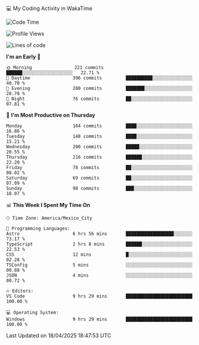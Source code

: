 💻 My Coding Activity in WakaTime
<!--START_SECTION:waka-->
![Code Time](http://img.shields.io/badge/Code%20Time-350%20hrs%2054%20mins-blue)

![Profile Views](http://img.shields.io/badge/Profile%20Views-0-blue)

![Lines of code](https://img.shields.io/badge/From%20Hello%20World%20I%27ve%20Written-1.9%20million%20lines%20of%20code-blue)

**I'm an Early 🐤** 

```text
🌞 Morning                221 commits         ██████░░░░░░░░░░░░░░░░░░░   22.71 % 
🌆 Daytime                396 commits         ██████████░░░░░░░░░░░░░░░   40.70 % 
🌃 Evening                280 commits         ███████░░░░░░░░░░░░░░░░░░   28.78 % 
🌙 Night                  76 commits          ██░░░░░░░░░░░░░░░░░░░░░░░   07.81 % 
```
📅 **I'm Most Productive on Thursday** 

```text
Monday                   164 commits         ████░░░░░░░░░░░░░░░░░░░░░   16.86 % 
Tuesday                  148 commits         ████░░░░░░░░░░░░░░░░░░░░░   15.21 % 
Wednesday                200 commits         █████░░░░░░░░░░░░░░░░░░░░   20.55 % 
Thursday                 216 commits         ██████░░░░░░░░░░░░░░░░░░░   22.20 % 
Friday                   78 commits          ██░░░░░░░░░░░░░░░░░░░░░░░   08.02 % 
Saturday                 69 commits          ██░░░░░░░░░░░░░░░░░░░░░░░   07.09 % 
Sunday                   98 commits          ███░░░░░░░░░░░░░░░░░░░░░░   10.07 % 
```


📊 **This Week I Spent My Time On** 

```text
🕑︎ Time Zone: America/Mexico_City

💬 Programming Languages: 
Astro                    6 hrs 56 mins       ██████████████████░░░░░░░   73.17 % 
TypeScript               2 hrs 8 mins        ██████░░░░░░░░░░░░░░░░░░░   22.53 % 
CSS                      12 mins             █░░░░░░░░░░░░░░░░░░░░░░░░   02.28 % 
TSConfig                 5 mins              ░░░░░░░░░░░░░░░░░░░░░░░░░   00.88 % 
JSON                     4 mins              ░░░░░░░░░░░░░░░░░░░░░░░░░   00.72 % 

🔥 Editors: 
VS Code                  9 hrs 29 mins       █████████████████████████   100.00 % 

💻 Operating System: 
Windows                  9 hrs 29 mins       █████████████████████████   100.00 % 
```


 Last Updated on 18/04/2025 18:47:53 UTC
<!--END_SECTION:waka-->
